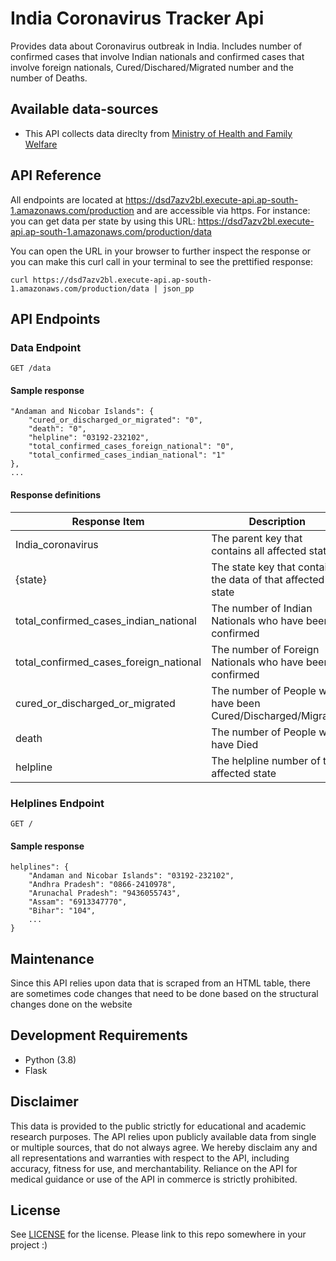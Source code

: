 # India Coronavirus Tracker Api

Provides data about Coronavirus outbreak in India. Includes number of confirmed cases that involve Indian nationals and confirmed cases that involve foreign nationals, Cured/Dischared/Migrated number and the number of Deaths.

## Available data-sources
*  This API collects data direclty from  [Ministry of Health and Family Welfare](https://www.mohfw.gov.in/)

## API Reference

All endpoints are located at https://dsd7azv2bl.execute-api.ap-south-1.amazonaws.com/production and are accessible via https. For instance: you can get data per state by using this URL: https://dsd7azv2bl.execute-api.ap-south-1.amazonaws.com/production/data

You can open the URL in your browser to further inspect the response or you can make this curl call in your terminal to see the prettified response:

`curl https://dsd7azv2bl.execute-api.ap-south-1.amazonaws.com/production/data | json_pp`

## API Endpoints

### Data Endpoint

`GET /data`

#### Sample response

```
"Andaman and Nicobar Islands": {
    "cured_or_discharged_or_migrated": "0",
    "death": "0",
    "helpline": "03192-232102",
    "total_confirmed_cases_foreign_national": "0",
    "total_confirmed_cases_indian_national": "1"
},
...
```

#### Response definitions

| Response Item | Description | Type |
| ------ | ------ | ------ |
| India_coronavirus | The parent key that contains all affected states | Object |
| {state} | The state key that contains the data of that affected state | Object |
| total_confirmed_cases_indian_national | The number of Indian Nationals who have been confirmed | String |
| total_confirmed_cases_foreign_national | The number of Foreign Nationals who have been confirmed | String |
| cured_or_discharged_or_migrated | The number of People who have been Cured/Discharged/Migrated | String |
| death | The number of People who have Died | String |
| helpline | The helpline number of that affected state | String |

### Helplines Endpoint

`GET /`

#### Sample response

```
helplines": {
    "Andaman and Nicobar Islands": "03192-232102",
    "Andhra Pradesh": "0866-2410978",
    "Arunachal Pradesh": "9436055743",
    "Assam": "6913347770",
    "Bihar": "104",
    ...
}
```

## Maintenance

Since this API relies upon data that is scraped from an HTML table, there are sometimes code changes that need to be done based on the structural changes done on the website

## Development Requirements

-  Python (3.8)
-  Flask

## Disclaimer

This data is provided to the public strictly for educational and academic research purposes. The API relies upon publicly available data from single or multiple sources, that do not always agree. We hereby disclaim any and all representations and warranties with respect to the API, including accuracy, fitness for use, and merchantability. Reliance on the API for medical guidance or use of the API in commerce is strictly prohibited.

## License

See [LICENSE](LICENSE) for the license. Please link to this repo somewhere in your project :)

